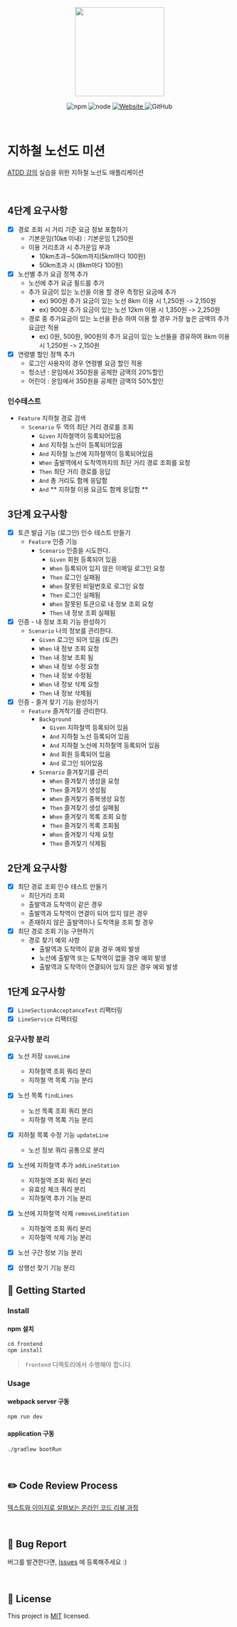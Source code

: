 <p align="center">
    <img width="200px;" src="https://raw.githubusercontent.com/woowacourse/atdd-subway-admin-frontend/master/images/main_logo.png"/>
</p>
<p align="center">
  <img alt="npm" src="https://img.shields.io/badge/npm-%3E%3D%205.5.0-blue">
  <img alt="node" src="https://img.shields.io/badge/node-%3E%3D%209.3.0-blue">
  <a href="https://edu.nextstep.camp/c/R89PYi5H" alt="nextstep atdd">
    <img alt="Website" src="https://img.shields.io/website?url=https%3A%2F%2Fedu.nextstep.camp%2Fc%2FR89PYi5H">
  </a>
  <img alt="GitHub" src="https://img.shields.io/github/license/next-step/atdd-subway-service">
</p>

<br>

# 지하철 노선도 미션
[ATDD 강의](https://edu.nextstep.camp/c/R89PYi5H) 실습을 위한 지하철 노선도 애플리케이션

<br>

## 4단계 요구사항
* [X] 경로 조회 시 거리 기준 요금 정보 포함하기
  * 기본운임(10㎞ 이내) : 기본운임 1,250원
  * 이용 거리초과 시 추가운임 부과
    * 10km초과∼50km까지(5km마다 100원)
    * 50km초과 시 (8km마다 100원)
* [X] 노선별 추가 요금 정책 추가
  * 노선에 추가 요금 필드를 추가
  * 추가 요금이 있는 노선을 이용 할 경우 측정된 요금에 추가
    * ex) 900원 추가 요금이 있는 노선 8km 이용 시 1,250원 -> 2,150원
    * ex) 900원 추가 요금이 있는 노선 12km 이용 시 1,350원 -> 2,250원
  * 경로 중 추가요금이 있는 노선을 환승 하여 이용 할 경우 가장 높은 금액의 추가 요금만 적용
    * ex) 0원, 500원, 900원의 추가 요금이 있는 노선들을 경유하여 8km 이용 시 1,250원 -> 2,150원
* [X] 연령별 할인 정책 추가
  * 로그인 사용자의 경우 연령별 요금 할인 적용
  * 청소년 : 운임에서 350원을 공제한 금액의 20%할인
  * 어린이 : 운임에서 350원을 공제한 금액의 50%할인

### 인수테스트
* `Feature` 지하철 경로 검색
  * `Scenario` 두 역의 최단 거리 경로를 조회
    * `Given` 지하철역이 등록되어있음
    * `And` 지하철 노선이 등록되어있음
    * `And` 지하철 노선에 지하철역이 등록되어있음
    * `When` 출발역에서 도착역까지의 최단 거리 경로 조회를 요청
    * `Then` 최단 거리 경로를 응답
    * `And` 총 거리도 함께 응답함
    * `And` ** 지하철 이용 요금도 함께 응답함 **


## 3단계 요구사항
* [X] 토큰 발급 기능 (로그인) 인수 테스트 만들기
  * `Feature` 인증 기능
    * `Scenario` 인증을 시도한다.
      * `Given` 회원 등록되어 있음
      * `When` 등록되어 있지 않은 이메일 로그인 요청
      * `Then` 로그인 실패됨
      * `When` 잘못된 비밀번호로 로그인 요청
      * `Then` 로그인 실패됨
      * `When` 잘못된 토큰으로 내 정보 조회 요청
      * `Then` 내 정보 조회 실패됨
* [X] 인증 - 내 정보 조회 기능 완성하기
  * `Scenario` 나의 정보를 관리한다.
    * `Given` 로그인 되어 있음 (토큰)
    * `When` 내 정보 조회 요청
    * `Then` 내 정보 조회 됨
    * `When` 내 정보 수정 요청
    * `Then` 내 정보 수정됨
    * `When` 내 정보 삭제 요청
    * `Then` 내 정보 삭제됨
* [X] 인증 - 즐겨 찾기 기능 완성하기
  * `Feature` 즐겨착기를 관리한다.
    * `Background`
      * `Given` 지하철역 등록되어 있음
      * `And` 지하철 노선 등록되어 있음
      * `And` 지하철 노선에 지하철역 등록되어 있음
      * `And` 회원 등록되어 있음
      * `And` 로그인 되어있음
    * `Scenario` 즐겨찾기를 관리
      * `When` 즐겨찾기 생성을 요청
      * `Then` 즐겨찾기 생성됨
      * `When` 즐겨찾기 중복생성 요청
      * `Then` 즐겨찾기 생성 실패됨
      * `When` 즐겨찾기 목록 조회 요청
      * `Then` 즐겨찾기 목록 조회됨
      * `When` 즐겨찾기 삭제 요청
      * `Then` 즐겨찾기 삭제됨

## 2단계 요구사항
* [X] 최단 경로 조회 인수 테스트 만들기
  * 최단거리 조회 
  * 출발역과 도착역이 같은 경우
  * 출발역과 도착역이 연결이 되어 있지 않은 경우
  * 존재하지 않은 출발역이나 도착역을 조회 할 경우
* [X] 최단 경로 조회 기능 구현하기
  * 경로 찾기 예외 사항
    * 출발역과 도착역이 같을 경우 예외 발생
    * 노선에 출발역 또는 도착역이 없을 경우 예외 발생
    * 출발역과 도착역이 연결되어 있지 않은 경우 예외 발생
  

## 1단계 요구사항
* [X] `LineSectionAcceptanceTest` 리팩터링
* [X] `LineService` 리팩터링
### 요구사항 분리 
* [X] 노선 저장 `saveLine`
  * 지하철역 조회 쿼리 분리
  * 지하철 역 목록 기능 분리
* [X] 노선 목록 `findLines`
  * 노선 목록 조회 쿼리 분리
  * 지하철 역 목록 기능 분리
* [X] 지하철 목록 수정 기능 `updateLine`
  * 노선 정보 쿼리 공통으로 분리
* [X] 노선에 지하철역 추가 `addLineStation`
  * 지하철역 조회 쿼리 분리 
  * 유효성 체크 쿼리 분리
  * 지하철역 추가 기능 분리
* [X] 노선에 지하철역 삭제 `removeLineStation`
  * 지하철역 조회 쿼리 분리
  * 지하철역 삭제 기능 분리
* [X] 노선 구간 정보 기능 분리
* [X] 상행선 찾기 기능 분리


## 🚀 Getting Started

### Install
#### npm 설치
```
cd frontend
npm install
```
> `frontend` 디렉토리에서 수행해야 합니다.

### Usage
#### webpack server 구동
```
npm run dev
```
#### application 구동
```
./gradlew bootRun
```
<br>

## ✏️ Code Review Process
[텍스트와 이미지로 살펴보는 온라인 코드 리뷰 과정](https://github.com/next-step/nextstep-docs/tree/master/codereview)

<br>

## 🐞 Bug Report

버그를 발견한다면, [Issues](https://github.com/next-step/atdd-subway-service/issues) 에 등록해주세요 :)

<br>

## 📝 License

This project is [MIT](https://github.com/next-step/atdd-subway-service/blob/master/LICENSE.md) licensed.




